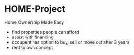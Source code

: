 # HOME-Project

Home Ownership Made Easy

- find properties people can afford
- assist with financing
- occupent has option to buy, sell or move out after 3 years
- rent to own concept

